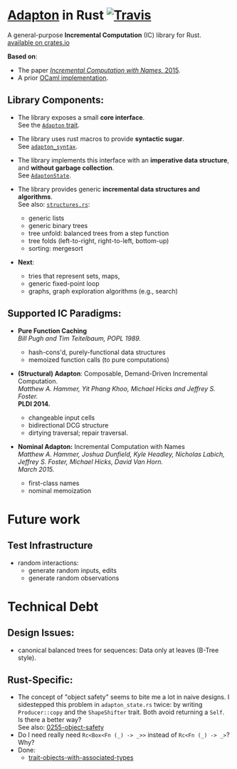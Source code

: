 [Adapton](http://adapton.org) in Rust  [![Travis](https://api.travis-ci.org/plum-umd/adapton.rust.svg?branch=master)](https://travis-ci.org/plum-umd/adapton.rust)
====================================================================================

A general-purpose **Incremental Computation** (IC) library for Rust.  
[available on crates.io](https://crates.io/crates/adapton)  

**Based on**:  

- The paper [_Incremental Computation with Names_, 2015](http://arxiv.org/abs/1503.07792).  
- A prior [OCaml implementation](https://github.com/plum-umd/adapton.ocaml).  

Library Components:
-----------------------

- The library exposes a small **core interface**.  
See the [`Adapton` trait](https://github.com/plum-umd/adapton.rust/blob/master/src/adapton_sigs.rs#L7).  

- The library uses rust macros to provide **syntactic sugar**.  
See [`adapton_syntax`](https://github.com/plum-umd/adapton.rust/blob/master/src/adapton_syntax.rs).  

- The library implements this interface with an **imperative data structure**, and **without garbage collection**.  
See [`AdaptonState`](https://github.com/plum-umd/adapton.rust/blob/master/src/adapton_state.rs).  

- The library provides generic **incremental data structures and algorithms**.  
See also: [`structures.rs`](https://github.com/plum-umd/adapton.rust/blob/master/src/structures.rs):  
  - generic lists
  - generic binary trees
  - tree unfold: balanced trees from a step function
  - tree folds (left-to-right, right-to-left, bottom-up)
  - sorting: mergesort
- **Next**:  
  - tries that represent sets, maps,
  - generic fixed-point loop
  - graphs, graph exploration algorithms (e.g., search)


Supported IC Paradigms:
----------------------

- **Pure Function Caching**  
*Bill Pugh and Tim Teitelbaum, POPL 1989.*
  - hash-cons'd, purely-functional data structures
  - memoized function calls (to pure computations)

- **(Structural) Adapton**: Composable, Demand-Driven Incremental Computation.  
*Matthew A. Hammer, Yit Phang Khoo, Michael Hicks and Jeffrey S. Foster.*  
**PLDI 2014.**  
  - changeable input cells
  - bidirectional DCG structure
  - dirtying traversal; repair traversal.

- **Nominal Adapton:** Incremental Computation with Names  
*Matthew A. Hammer, Joshua Dunfield, Kyle Headley, Nicholas Labich, Jeffrey S. Foster, Michael Hicks, David Van Horn.*  
*March 2015.*  
  - first-class names
  - nominal memoization
  
Future work
============

Test Infrastructure
----------------------
- random interactions:
  - generate random inputs, edits
  - generate random observations


Technical Debt
================

Design Issues:
---------------
- canonical balanced trees for sequences: Data only at leaves (B-Tree style).

Rust-Specific:
--------------------
- The concept of "object safety" seems to bite me a lot in naive designs.
I sidestepped this problem in `adapton_state.rs` twice: by writing `Producer::copy` and the `ShapeShifter` trait.  Both avoid returning a `Self`.  
Is there a better way?  
See also: [0255-object-safety](https://github.com/rust-lang/rfcs/blob/master/text/0255-object-safety.md)  
- Do I need really need `Rc<Box<Fn (_) -> _>>` instead of `Rc<Fn (_) -> _>`?  
Why?  
- Done:
  - [trait-objects-with-associated-types](http://users.rust-lang.org/t/trait-objects-with-associated-types/746/16?u=matthewhammer)

 
